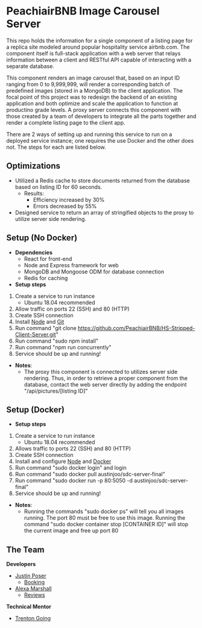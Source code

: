 # PeachiairBNB Image Carousel Server
This repo holds the information for a single component of a listing page for a replica site modeled around popular hospitality service airbnb.com. The component itself is full-stack application with a web server that relays information between a client and RESTful API capable of interacting with a separate database. 

This component renders an image carousel that, based on an input ID ranging from 0 to 9,999,999, will render a corresponding batch of predefined images (stored in a MongoDB) to the client application. The focal point of this project was to redesign the backend of an existing application and both optimize and scale the application to function at productino grade levels. A proxy server connects this component with those created by a team of developers to integrate all the parts together and render a complete listing page to the client app.

There are 2 ways of setting up and running this service to run on a deployed service instance; one requires the use Docker and the other does not. The steps for each are listed below.

## Optimizations
- Utilized a Redis cache to store documents returned from the database based on listing ID for 60 seconds.
  - Results: 
    - Efficiency increased by 30% 
    - Errors decreased by 55%
- Designed service to return an array of stringified objects to the proxy to utilize server side rendering.

## Setup (No Docker)
- **Dependencies**
  - React for front-end
  - Node and Express framework for web
  - MongoDB and Mongoose ODM for database connection
  - Redis for caching
- **Setup steps**
 1) Create a service to run instance
    - Ubuntu 18.04 recommended 
 2) Allow traffic on ports 22 (SSH) and 80 (HTTP)
 3) Create SSH connection  
 4) Install [Node](https://www.digitalocean.com/community/tutorials/how-to-install-node-js-on-ubuntu-16-04) and [Git](https://www.digitalocean.com/community/tutorials/how-to-install-git-on-ubuntu-18-04)
 5) Run command "git clone https://github.com/PeachiairBNB/HS-Stripped-Client-Server.git"  
 7) Run command "sudo npm install"
 8) Run command "npm run concurrently"
 9) Service should be up and running!
- **Notes**:
  - The proxy this component is connected to utilizes server side rendering. Thus, in order to retrieve a proper component from the database, contact the web server directly by adding the endpoint "/api/pictures/[listing ID]"

## Setup (Docker)
- **Setup steps**
 1) Create a service to run instance
    - Ubuntu 18.04 recommended
 2) Allows traffic to ports 22 (SSH) and 80 (HTTP)
 3) Create SSH connection
 4) Install and configure [Node](https://www.digitalocean.com/community/tutorials/how-to-install-node-js-on-ubuntu-16-04) and [Docker](https://www.digitalocean.com/community/tutorials/how-to-install-and-use-docker-on-ubuntu-18-04)
 5) Run command "sudo docker login" and login
 6) Run command "sudo docker pull austinjoo/sdc-server-final"
 7) Run command "sudo docker run -p 80:5050 -d austinjoo/sdc-server-final"
 8) Service should be up and running!
- **Notes**:
  - Running the commands "sudo docker ps" will tell you all images running. The port 80 must be free to use this image. Running the command "sudo docker container stop [CONTAINER ID]" will stop the current image and free up port 80
 
## The Team 
**Developers**
- [Justin Poser](https://github.com/CodeNoob25) 
  - [Booking](https://github.com/PeachiairBNB/jp-extracted-server-code)
- [Alexa Marshall](https://github.com/aLeX-c-m) 
  - [Reviews](https://github.com/aLeX-c-m/PL-module)

**Technical Mentor**
- [Trenton Going](https://github.com/trentgoing)
